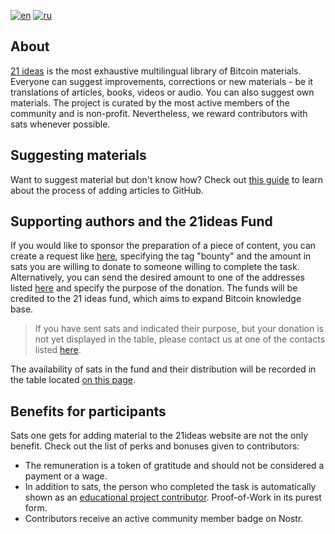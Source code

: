 [![en](https://img.shields.io/badge/lang-eng-orange)](https://github.com/21ideas-org/21ideas.org/blob/main/README.md)
[![ru](https://img.shields.io/badge/язык-ру-orange)](https://github.com/21ideas-org/21ideas.org/blob/main/README.ru.md)

## About 

[21 ideas](https://21ideas.org) is the most exhaustive multilingual library of Bitcoin materials. Everyone can suggest improvements, corrections or new materials - be it translations of articles, books, videos or audio. You can also suggest own materials. The project is curated by the most active members of the community and is non-profit. Nevertheless, we reward contributors with sats whenever possible.

## Suggesting materials

Want to suggest material but don't know how? Check out [this guide](https://21ideas.org/en/github/) to learn about the process of adding articles to GitHub.

## Supporting authors and the 21ideas Fund

If you would like to sponsor the preparation of a piece of content, you can create a request like [here](https://github.com/21ideas-org/21ideas.org/issues/3), specifying the tag "bounty" and the amount in sats you are willing to donate to someone willing to complete the task. Alternatively, you can send the desired amount to one of the addresses listed [here](https://21ideas.org/contribute/) and specify the purpose of the donation. The funds will be credited to the 21 ideas fund, which aims to expand Bitcoin knowledge base.

> If you have sent sats and indicated their purpose, but your donation is not yet displayed in the table, please contact us at one of the contacts listed [here](https://21ideas.org/en/feedback/).

The availability of sats in the fund and their distribution will be recorded in the table located [on this page](https://21ideas.org/table).

## Benefits for participants

Sats one gets for adding material to the 21ideas website are not the only benefit. Check out the list of perks and bonuses given to contributors:

- The remuneration is a token of gratitude and should not be considered a payment or a wage.
- In addition to sats, the person who completed the task is automatically shown as an [educational project contributor](https://github.com/21ideas-org/21ideas.org/graphs/contributors). Proof-of-Work in its purest form.
- Contributors receive an active community member badge on Nostr.
